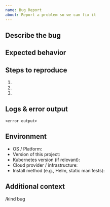 ```yaml
---
name: Bug Report
about: Report a problem so we can fix it
---
```


## Describe the bug

<!-- A clear and concise description of what the bug is. -->

## Expected behavior

<!-- A concise description of what you expected to happen. -->

## Steps to reproduce

<!--
Provide a minimal set of steps to reproduce the issue. Example:

1. Install version X
2. Apply the following config:
   ```yaml
   ...
   ```
3. Run `command`
4. Observe error
-->

1. 
2. 
3. 

## Logs & error output

<!--
Paste relevant error messages, stack traces, or logs here.
Use code blocks for readability.
-->

```
<error output>
```

## Environment

<!-- Remove fields that aren't applicable -->

- OS / Platform:
- Version of this project:
- Kubernetes version (if relevant):
- Cloud provider / infrastructure:
- Install method (e.g., Helm, static manifests):

## Additional context

<!-- Add any other context, screenshots, or links about the bug here. -->

/kind bug
